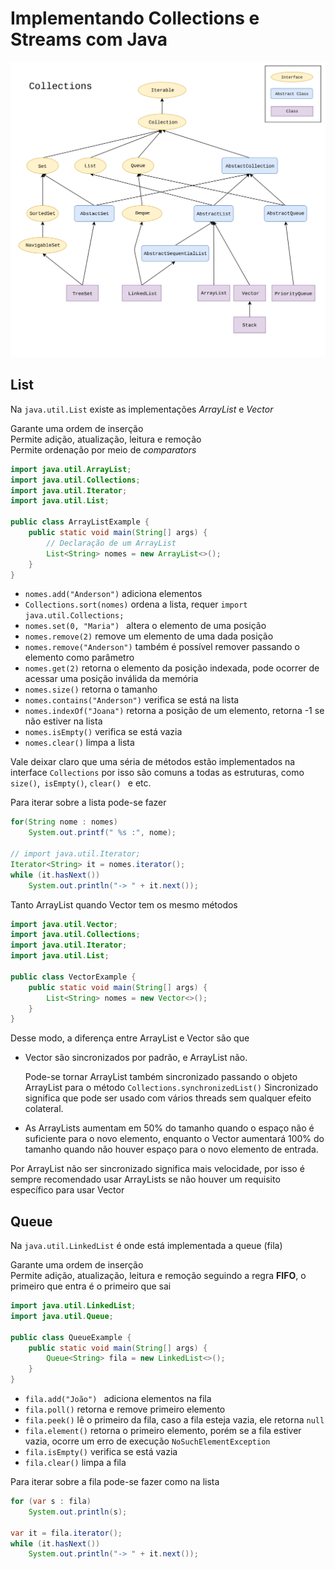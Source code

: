 # Implementando Collections e Streams com Java

![](../attachments/1200px-Java.util.Collection_hierarchy.svg.png)

## List

Na `java.util.List` existe as implementações *ArrayList* e *Vector*  

Garante uma ordem de inserção  
Permite adição, atualização, leitura e remoção  
Permite ordenação por meio de *comparators*  

```java
import java.util.ArrayList;
import java.util.Collections;
import java.util.Iterator;
import java.util.List;

public class ArrayListExample {
    public static void main(String[] args) {
        // Declaração de um ArrayList
    	List<String> nomes = new ArrayList<>();
    }
}
```

- `nomes.add("Anderson")` adiciona elementos
- `Collections.sort(nomes)` ordena a lista, requer `import java.util.Collections;`
- `nomes.set(0, "Maria") ` altera o elemento de uma posição 
- `nomes.remove(2)` remove um elemento de uma dada posição
- `nomes.remove("Anderson")` também é possível remover passando o elemento como parâmetro 
- `nomes.get(2)` retorna o elemento da posição indexada, pode ocorrer de acessar uma posição inválida da memória
- `nomes.size()` retorna o tamanho
- `nomes.contains("Anderson")` verifica se está na lista
- `nomes.indexOf("Joana")` retorna a posição de um elemento, retorna -1 se não estiver na lista
- `nomes.isEmpty()` verifica se está vazia
- `nomes.clear()` limpa a lista

Vale deixar claro que uma séria de métodos estão implementados na interface `Collections` por isso são comuns a todas as estruturas, como `size()`,` isEmpty()`, `clear() ` e etc.

Para iterar sobre a lista pode-se fazer

```java
for(String nome : nomes)
    System.out.printf(" %s :", nome);

// import java.util.Iterator; 
Iterator<String> it = nomes.iterator();
while (it.hasNext())
    System.out.println("-> " + it.next());
```

Tanto ArrayList quando Vector tem os mesmo métodos

```java
import java.util.Vector;
import java.util.Collections;
import java.util.Iterator;
import java.util.List;

public class VectorExample {
    public static void main(String[] args) {
        List<String> nomes = new Vector<>();		
    }
}
```

Desse modo, a diferença entre ArrayList e Vector são que

- Vector são sincronizados por padrão, e ArrayList não.   

  Pode-se tornar ArrayList também sincronizado passando o objeto ArrayList para o método `Collections.synchronizedList()`
  Sincronizado significa que pode ser usado com vários threads sem qualquer efeito colateral. 

- As ArrayLists aumentam em 50% do tamanho quando o espaço não é suficiente para o novo elemento, enquanto o Vector aumentará 100% do tamanho quando não houver espaço para o novo elemento de entrada.

Por ArrayList não ser sincronizado significa mais velocidade, por isso é sempre recomendado usar ArrayLists se não houver um requisito específico para usar Vector

## Queue

Na `java.util.LinkedList`  é onde está implementada a queue (fila)

Garante uma ordem de inserção  
Permite adição, atualização, leitura e remoção  seguindo a regra **FIFO**, o primeiro que entra é o primeiro que sai  

```java
import java.util.LinkedList;
import java.util.Queue;

public class QueueExample {
    public static void main(String[] args) {
        Queue<String> fila = new LinkedList<>();
    }
}
```

- `fila.add("João") ` adiciona elementos na fila
- `fila.poll()` retorna e remove primeiro elemento
- `fila.peek()` lê o primeiro da fila, caso a fila esteja vazia, ele retorna `null`
- `fila.element()` retorna o primeiro elemento, porém se a fila estiver vazia, ocorre um erro de execução  `NoSuchElementException`
- `fila.isEmpty()` verifica se está vazia
- `fila.clear()`  limpa a fila

Para iterar sobre a fila pode-se fazer como na lista

```java
for (var s : fila)
    System.out.println(s);

var it = fila.iterator();
while (it.hasNext())
    System.out.println("-> " + it.next());
```

